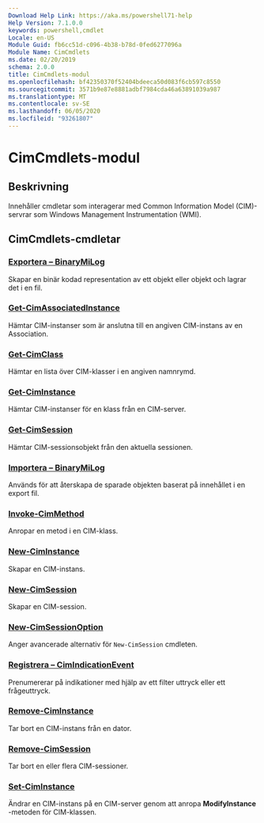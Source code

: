 ```yaml
---
Download Help Link: https://aka.ms/powershell71-help
Help Version: 7.1.0.0
keywords: powershell,cmdlet
Locale: en-US
Module Guid: fb6cc51d-c096-4b38-b78d-0fed6277096a
Module Name: CimCmdlets
ms.date: 02/20/2019
schema: 2.0.0
title: CimCmdlets-modul
ms.openlocfilehash: bf42350370f52404bdeeca50d083f6cb597c8550
ms.sourcegitcommit: 3571b9e87e8881adbf7984cda46a63891039a987
ms.translationtype: MT
ms.contentlocale: sv-SE
ms.lasthandoff: 06/05/2020
ms.locfileid: "93261807"
---
```

# CimCmdlets-modul

## Beskrivning

Innehåller cmdletar som interagerar med Common Information Model (CIM)-servrar som Windows Management Instrumentation (WMI).

## CimCmdlets-cmdletar

### [Exportera – BinaryMiLog](Export-BinaryMiLog.md)
Skapar en binär kodad representation av ett objekt eller objekt och lagrar det i en fil.

### [Get-CimAssociatedInstance](Get-CimAssociatedInstance.md)
Hämtar CIM-instanser som är anslutna till en angiven CIM-instans av en Association.

### [Get-CimClass](Get-CimClass.md)
Hämtar en lista över CIM-klasser i en angiven namnrymd.

### [Get-CimInstance](Get-CimInstance.md)
Hämtar CIM-instanser för en klass från en CIM-server.

### [Get-CimSession](Get-CimSession.md)
Hämtar CIM-sessionsobjekt från den aktuella sessionen.

### [Importera – BinaryMiLog](Import-BinaryMiLog.md)
Används för att återskapa de sparade objekten baserat på innehållet i en export fil.

### [Invoke-CimMethod](Invoke-CimMethod.md)
Anropar en metod i en CIM-klass.

### [New-CimInstance](New-CimInstance.md)
Skapar en CIM-instans.

### [New-CimSession](New-CimSession.md)
Skapar en CIM-session.

### [New-CimSessionOption](New-CimSessionOption.md)
Anger avancerade alternativ för `New-CimSession` cmdleten.

### [Registrera – CimIndicationEvent](Register-CimIndicationEvent.md)
Prenumererar på indikationer med hjälp av ett filter uttryck eller ett frågeuttryck.

### [Remove-CimInstance](Remove-CimInstance.md)
Tar bort en CIM-instans från en dator.

### [Remove-CimSession](Remove-CimSession.md)
Tar bort en eller flera CIM-sessioner.

### [Set-CimInstance](Set-CimInstance.md)
Ändrar en CIM-instans på en CIM-server genom att anropa **ModifyInstance** -metoden för CIM-klassen.


